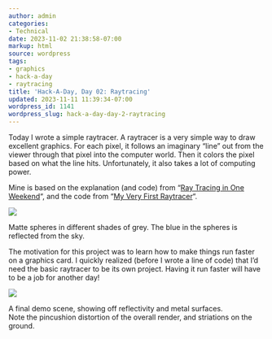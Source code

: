 ```yaml
---
author: admin
categories:
- Technical
date: 2023-11-02 21:38:58-07:00
markup: html
source: wordpress
tags:
- graphics
- hack-a-day
- raytracing
title: 'Hack-A-Day, Day 02: Raytracing'
updated: 2023-11-11 11:39:34-07:00
wordpress_id: 1141
wordpress_slug: hack-a-day-day-2-raytracing
---
```

Today I wrote a simple raytracer. A raytracer is a very simple way to draw excellent graphics. For each pixel, it follows an imaginary “line” out from the viewer through that pixel into the computer world. Then it colors the pixel based on what the line hits. Unfortunately, it also takes a lot of computing power.

Mine is based on the explanation (and code) from “[Ray Tracing in One Weekend](https://raytracing.github.io/books/RayTracingInOneWeekend.html)“, and the code from “[My Very First Raytracer](http://canonical.org/~kragen/sw/aspmisc/my-very-first-raytracer.html)“.

[![](https://blog.za3k.com/wp-content/uploads/2023/11/v11b.png)](https://github.com/za3k/ha3k-02)

Matte spheres in different shades of grey. The blue in the spheres is reflected from the sky.

The motivation for this project was to learn how to make things run faster on a graphics card. I quickly realized (before I wrote a line of code) that I’d need the basic raytracer to be its own project. Having it run faster will have to be a job for another day!

[![](https://blog.za3k.com/wp-content/uploads/2023/11/v15c.png)](https://github.com/za3k/ha3k-02)

A final demo scene, showing off reflectivity and metal surfaces.  
Note the pincushion distortion of the overall render, and striations on the ground.
